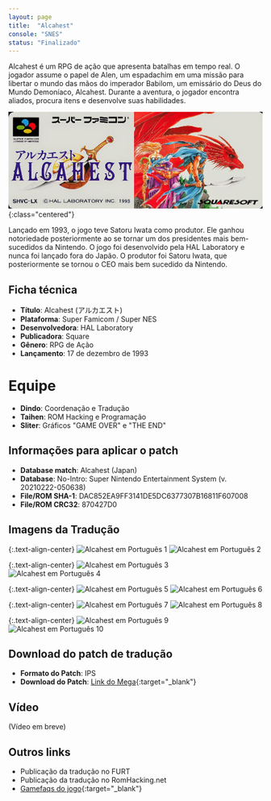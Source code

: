 ```yaml
---
layout: page
title:  "Alcahest"
console: "SNES"
status: "Finalizado"
---
```


Alcahest é um RPG de ação que apresenta batalhas em tempo real. O jogador assume o papel de Alen, um espadachim em uma missão para libertar o mundo das mãos do imperador Babilom, um emissário do Deus do Mundo Demoníaco, Alcahest. Durante a aventura, o jogador encontra aliados, procura itens e desenvolve suas habilidades.

![Alcahest Capa](/img/projeto_alcahest/alcahest_01.png){:class="centered"}

Lançado em 1993, o jogo teve Satoru Iwata como produtor. Ele ganhou notoriedade posteriormente ao se tornar um dos presidentes mais bem-sucedidos da Nintendo. O jogo foi desenvolvido pela HAL Laboratory e nunca foi lançado fora do Japão. O produtor foi Satoru Iwata, que posteriormente se tornou o CEO mais bem sucedido da Nintendo.

## Ficha técnica

- **Título**: Alcahest (アルカエスト)
- **Plataforma**: Super Famicom / Super NES
- **Desenvolvedora**: HAL Laboratory
- **Publicadora**: Square
- **Gênero**: RPG de Ação
- **Lançamento**: 17 de dezembro de 1993

# Equipe

- **Dindo**: Coordenação e Tradução
- **Taihen**: ROM Hacking e Programação
- **Sliter**: Gráficos "GAME OVER" e "THE END"

## Informações para aplicar o patch

- **Database match**: Alcahest (Japan)
- **Database**: No-Intro: Super Nintendo Entertainment System (v. 20210222-050638)
- **File/ROM SHA-1**: DAC852EA9FF3141DE5DC6377307B16811F607008
- **File/ROM CRC32**: 870427D0

## Imagens da Tradução

{:.text-align-center}
![Alcahest em Português 1](/projeto_alcahest/misc/Alcahest_0.png)
![Alcahest em Português 2](/projeto_alcahest/misc/Alcahest_1.png)

{:.text-align-center}
![Alcahest em Português 3](/projeto_alcahest/misc/Alcahest_2.png)
![Alcahest em Português 4](/projeto_alcahest/misc/alcahest_3.png)

{:.text-align-center}
![Alcahest em Português 5](/projeto_alcahest/misc/Alcahest_4.png)
![Alcahest em Português 6](/projeto_alcahest/misc/alcahest_5.png)

{:.text-align-center}
![Alcahest em Português 7](/projeto_alcahest/misc/Alcahest_6.png)
![Alcahest em Português 8](/projeto_alcahest/misc/Alcahest_7.png)

{:.text-align-center}
![Alcahest em Português 9](/projeto_alcahest/misc/Alcahest_8.png)
![Alcahest em Português 10](/projeto_alcahest/misc/Alcahest_9.png)

## Download do patch de tradução

- **Formato do Patch**: IPS
- **Download do Patch**: [Link do Mega](https://mega.nz/file/t7kFTZDZ#t7upAvzbcOW76N5yXpOH3I8546iMQ8yHBNtOqoGJN0c){:target="_blank"}

## Vídeo
(Vídeo em breve)

## Outros links

- Publicação da tradução no FURT
- Publicação da tradução no RomHacking.net
- [Gamefaqs do jogo](https://gamefaqs.gamespot.com/snes/566298-alcahest){:target="_blank"}
